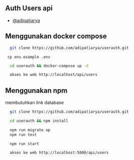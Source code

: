
## Auth Users api

- [@adipatiarya](https://www.github.com/adipatiarya)



## Menggunakan  docker compose



```bash
  git clone https://github.com/adipatiarya/userauth.git
```

```
 cp env.example .env
```

```bash
  cd userauth && docker-compose up -d
```

```bash
  akses ke web http://localhost/api/users
```

## Menggunakan  npm
membutuhkan link database



```bash
  git clone https://github.com/adipatiarya/userauth.git
```

```bash
  cd userauth && npm install
```
```bash
  npm run migrate up
  npm run test
```
```bash
  npm run start
```

```bash
  akses ke web http://localhost:5000/api/users
```

